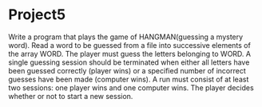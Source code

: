 Project5
========

Write a program that plays the game of HANGMAN(guessing a mystery word).  Read a word to be guessed from a file into successive elements of the array WORD. The player must guess the letters belonging to WORD. A single guessing session should be terminated when either all letters have been guessed correctly (player wins) or a specified number of incorrect guesses have been made (computer wins). A run must consist of at least two sessions: one player wins and one computer wins. The player decides whether or not to start a new session. 
